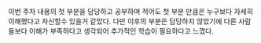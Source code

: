 이번 주차 내용의 첫 부분을 담당하고 공부하며 적어도 첫 부분 만큼은 누구보다 자세히 이해했다고 자신할수 있을거 같았다. 다만 이후의 부분은 담당하지 않았기에 다른 사람들보다 이해가 부족하다고 생각되어 추가적인 학습이 필요하다고 느꼈다.
